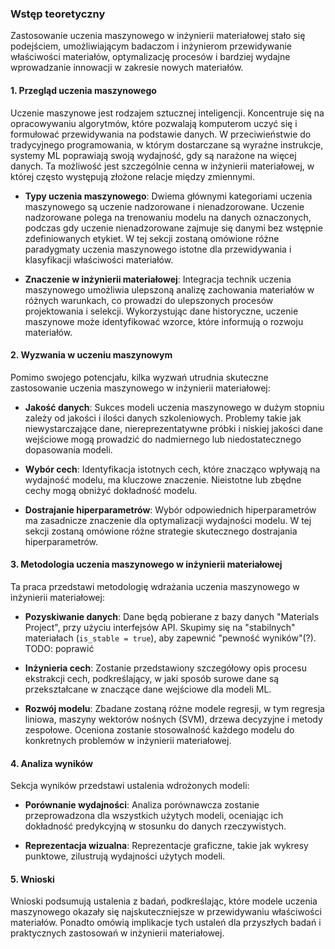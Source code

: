 ### Wstęp teoretyczny

Zastosowanie uczenia maszynowego w inżynierii materiałowej stało się podejściem, umożliwiającym badaczom i inżynierom przewidywanie właściwości materiałów, optymalizację procesów i bardziej wydajne wprowadzanie innowacji w zakresie nowych materiałów. 

#### 1. Przegląd uczenia maszynowego

Uczenie maszynowe jest rodzajem sztucznej inteligencji. 
Koncentruje się na opracowywaniu algorytmów, które pozwalają komputerom uczyć się i formułować przewidywania na podstawie danych. 
W przeciwieństwie do tradycyjnego programowania, w którym dostarczane są wyraźne instrukcje, systemy ML poprawiają swoją wydajność, gdy są narażone na więcej danych. 
Ta możliwość jest szczególnie cenna w inżynierii materiałowej, w której często występują złożone relacje między zmiennymi.

- **Typy uczenia maszynowego**: Dwiema głównymi kategoriami uczenia maszynowego są uczenie nadzorowane i nienadzorowane.
Uczenie nadzorowane polega na trenowaniu modelu na danych oznaczonych, podczas gdy uczenie nienadzorowane zajmuje się danymi bez wstępnie zdefiniowanych etykiet.
W tej sekcji zostaną omówione różne paradygmaty uczenia maszynowego istotne dla przewidywania i klasyfikacji właściwości materiałów.

- **Znaczenie w inżynierii materiałowej**: Integracja technik uczenia maszynowego umożliwia ulepszoną analizę zachowania materiałów w różnych warunkach, co prowadzi do ulepszonych procesów projektowania i selekcji.
Wykorzystując dane historyczne, uczenie maszynowe może identyfikować wzorce, które informują o rozwoju materiałów.

#### 2. Wyzwania w uczeniu maszynowym

Pomimo swojego potencjału, kilka wyzwań utrudnia skuteczne zastosowanie uczenia maszynowego w inżynierii materiałowej:

- **Jakość danych**: Sukces modeli uczenia maszynowego w dużym stopniu zależy od jakości i ilości danych szkoleniowych.
Problemy takie jak niewystarczające dane, niereprezentatywne próbki i niskiej jakości dane wejściowe mogą prowadzić do nadmiernego lub niedostatecznego dopasowania modeli.

- **Wybór cech**: Identyfikacja istotnych cech, które znacząco wpływają na wydajność modelu, ma kluczowe znaczenie.
Nieistotne lub zbędne cechy mogą obniżyć dokładność modelu.

- **Dostrajanie hiperparametrów**: Wybór odpowiednich hiperparametrów ma zasadnicze znaczenie dla optymalizacji wydajności modelu.
W tej sekcji zostaną omówione różne strategie skutecznego dostrajania hiperparametrów.

#### 3. Metodologia uczenia maszynowego w inżynierii materiałowej

Ta praca przedstawi metodologię wdrażania uczenia maszynowego w inżynierii materiałowej:

- **Pozyskiwanie danych**: Dane będą pobierane z bazy danych "Materials Project", przy użyciu interfejsów API.
Skupimy się na "stabilnych" materiałach (`is_stable = true`), aby zapewnić "pewność wyników"(?). TODO: poprawić

- **Inżynieria cech**: Zostanie przedstawiony szczegółowy opis procesu ekstrakcji cech, podkreślający, w jaki sposób surowe dane są przekształcane w znaczące dane wejściowe dla modeli ML.

- **Rozwój modelu**: Zbadane zostaną różne modele regresji, w tym regresja liniowa, maszyny wektorów nośnych (SVM), drzewa decyzyjne i metody zespołowe.
Oceniona zostanie stosowalność każdego modelu do konkretnych problemów w inżynierii materiałowej.

#### 4. Analiza wyników

Sekcja wyników przedstawi ustalenia wdrożonych modeli:

- **Porównanie wydajności**: Analiza porównawcza zostanie przeprowadzona dla wszystkich użytych modeli, oceniając ich dokładność predykcyjną w stosunku do danych rzeczywistych.

- **Reprezentacja wizualna**: Reprezentacje graficzne, takie jak wykresy punktowe, zilustrują wydajności użytych modeli.

#### 5. Wnioski

Wnioski podsumują ustalenia z badań, podkreślając, które modele uczenia maszynowego okazały się najskuteczniejsze w przewidywaniu właściwości materiałów.
Ponadto omówią implikacje tych ustaleń dla przyszłych badań i praktycznych zastosowań w inżynierii materiałowej.

